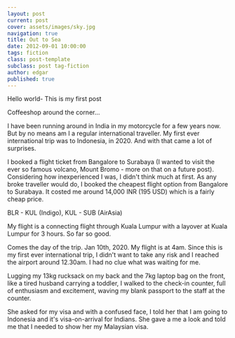 ```yaml
---
layout: post
current: post
cover: assets/images/sky.jpg
navigation: true
title: Out to Sea
date: 2012-09-01 10:00:00
tags: fiction
class: post-template
subclass: post tag-fiction
author: edgar
published: true
---
```

Hello world- This is my first post 

Coffeeshop around the corner...

I have been running around in India in my motorcycle for a few years now. But by no means am I a regular international traveller. My first ever international trip was to Indonesia, in 2020. And with that came a lot of surprises.

I booked a flight ticket from Bangalore to Surabaya (I wanted to visit the ever so famous volcano, Mount Bromo - more on that on a future post). Considering how inexperienced I was, I didn't think much at first. As any broke traveller would do, I booked the cheapest flight option from Bangalore to Surabaya. It costed me around 14,000 INR (195 USD) which is  a fairly cheap price.

BLR - KUL (Indigo), KUL - SUB (AirAsia)

My flight is a connecting flight through Kuala Lumpur with a layover at Kuala Lumpur for 3 hours. So far so good.

Comes the day of the trip. Jan 10th, 2020. My flight is at 4am. Since this is my first ever international trip, I didn't want to take any risk and I reached the airport around 12.30am. I had no clue what was waiting for me.

Lugging my 13kg rucksack on my back and the 7kg laptop bag on the front, like a tired husband carrying a toddler, I walked to the check-in counter, full of enthusiasm and excitement, waving my blank passport to the staff at the counter.

She asked for my visa and with a confused face, I told her that I am going to Indonesia and it's visa-on-arrival for Indians. She gave a me a look and told me that I needed to show her my Malaysian visa.
